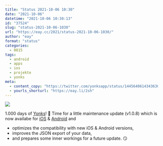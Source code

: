 ```yaml
---
title: "Status 2021-10-06 10:30"
date: "2021-10-06"
datetime: "2021-10-06 10:30:13"
id: "37524"
slug: "status-2021-10-06-1030"
url: "https://eay.cc/2021/status-2021-10-06-1030/"
author: "eay"
format: "status"
categories:
  - 0815
tags:
  - android
  - apps
  - ios
  - projekte
  - yonks
meta:
  - content_copy: "https://twitter.com/yonksapp/status/1445640614343630852"
  - yourls_shorturl: "https://eay.li/2sh"
---
```


![](https://eay.cc/uploads/2021/yonks-1000-days.png)

1.000 days of [Yonks](https://yonks.app/)! 🎉 Time for a little maintenance update (v1.0.8) which is now availabe for [iOS](https://apps.apple.com/us/app/yonks/id1382419586) & [Android](https://play.google.com/store/apps/details?id=com.eay.daycounter) and

- optimizes the compatibility with new iOS & Android versions,
- improves the JSON export of your data,
- and prepares some inner workings for a future update. 😏
